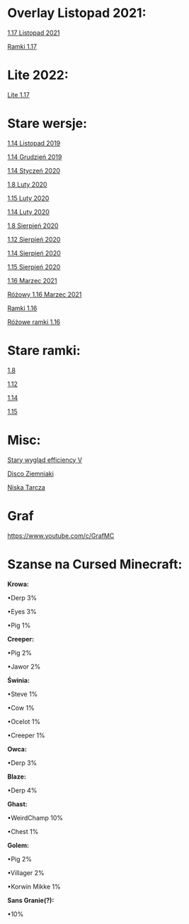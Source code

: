 # Overlay Listopad 2021:

<a href="https://github.com/MastaNub/paczka/raw/master/%C2%A7bOverlay%20Grafa%20%C2%A7a1.17%20%C2%A7fListopad%202021.zip">1.17 Listopad 2021</a>

<a href="https://github.com/MastaNub/paczka/raw/master/%C2%A7bRamki%20do%20rud%20%C2%A7a1.17.zip">Ramki 1.17</a>

# Lite 2022:

<a href="https://github.com/MastaNub/paczka/raw/master/%C2%A7bOverlay%20Grafa%20%C2%A7a1.17%20%C2%A7fLite%202022.zip">Lite 1.17</a>


# Stare wersje:

<a href="https://github.com/MastaNub/paczka/raw/master/Old/%C2%A76Overlay%20Grafa%20%C2%A7a1.14.4%20%C2%A7fListopad%202019.zip">1.14 Listopad 2019</a>

<a href="https://github.com/MastaNub/paczka/raw/master/Old/%C2%A76Overlay%20Grafa%20%C2%A7a1.14.4%20%C2%A7fGrudzien%202019.zip">1.14 Grudzień 2019</a>

<a href="https://github.com/MastaNub/paczka/raw/master/Old/%C2%A76Overlay%20Grafa%20%C2%A7a1.14.4%20%C2%A7fStyczen%202020.zip">1.14 Styczeń 2020</a>

<a href="https://github.com/MastaNub/paczka/raw/master/Old/%C2%A7dOverlay%20Grafa%20%C2%A7a1.6-8%20%C2%A7fLuty%202020.zip">1.8 Luty 2020</a>

<a href="https://github.com/MastaNub/paczka/raw/master/Old/%C2%A7dOverlay%20Grafa%20%C2%A7a1.15%20%C2%A7fLuty%202020.zip">1.15 Luty 2020</a>

<a href="https://github.com/MastaNub/paczka/raw/master/Old/%C2%A7dOverlay%20Grafa%20%C2%A7a1.13-14%20%C2%A7fLuty%202020.zip">1.14 Luty 2020</a>

<a href="https://github.com/MastaNub/paczka/raw/master/Old/%C2%A7bOverlay%20Grafa%20%C2%A7a1.8%20%C2%A7fSierpie%C5%84%202020.zip">1.8 Sierpień 2020</a>

<a href="https://github.com/MastaNub/paczka/raw/master/Old/%C2%A7bOverlay%20Grafa%20%C2%A7a1.12%20%C2%A7fSierpie%C5%84%202020.zip">1.12 Sierpień 2020</a>

<a href="https://github.com/MastaNub/paczka/raw/master/Old/%C2%A7bOverlay%20Grafa%20%C2%A7a1.14%20%C2%A7fSierpie%C5%84%202020.zip">1.14 Sierpień 2020</a>

<a href="https://github.com/MastaNub/paczka/raw/master/Old/%C2%A7bOverlay%20Grafa%20%C2%A7a1.15%C2%A7fSierpie%C5%84%202020.zip">1.15 Sierpień 2020</a>

<a href="https://github.com/MastaNub/paczka/raw/master/Old/%C2%A7bOverlay%20Grafa%20%C2%A7a1.16%20%C2%A7fMarzec%202021.zip">1.16 Marzec 2021</a>

<a href="https://github.com/MastaNub/paczka/raw/master/Old/%C2%A7dR%C3%B3%C5%BCowy%20%C2%A76Overlay%20Grafa%20%C2%A7a1.16%20%C2%A7fMarzec%202021.zip">Różowy 1.16 Marzec 2021</a>

<a href="https://github.com/MastaNub/paczka/raw/master/Old/%C2%A7bRamki%20do%20rud%20%C2%A7a1.16.zip">Ramki 1.16</a>

<a href="https://github.com/MastaNub/paczka/raw/master/Old/%C2%A7dR%C3%B3%C5%BCowe%20%C2%A7bRamki%20do%20rud.zip">Różowe ramki 1.16</a>

# Stare ramki:

<a href="https://github.com/MastaNub/paczka/raw/master/Old/%C2%A7bRamki%20do%20rud%20%C2%A7a1.8.zip">1.8</a>

<a href="https://github.com/MastaNub/paczka/raw/master/Old/%C2%A7bRamki%20do%20rud%20%C2%A7a1.12.zip">1.12</a>

<a href="https://github.com/MastaNub/paczka/raw/master/Old/%C2%A7bRamki%20do%20rud%20%20%C2%A7a1.14.zip">1.14</a>

<a href="https://github.com/MastaNub/paczka/raw/master/Old/%C2%A7bRamki%20do%20rud%20%C2%A7a1.15.zip">1.15</a>



# Misc: 


<a href="https://github.com/MastaNub/paczka/raw/master/Misc/%C2%A7bLegacy%20Efficiency%20%C2%A7a1.15.zip">Stary wygląd efficiency V</a>

<a href="https://github.com/MastaNub/paczka/raw/master/Misc/%C2%A7eDisco%20Ziemniaki.zip">Disco Ziemniaki</a>

<a href="https://github.com/MastaNub/paczka/raw/master/Misc/%C2%A7eNiska%20Tarcza.zip">Niska Tarcza</a>


# Graf
https://www.youtube.com/c/GrafMC





# Szanse na Cursed Minecraft:
<b>Krowa:</b>

•Derp 3%

•Eyes 3%

•Pig 1%

<b>Creeper:</b>

•Pig 2%

•Jawor 2%

<b>Świnia:</b>

•Steve 1%

•Cow 1%

•Ocelot 1%

•Creeper 1%

<b>Owca:</b>

•Derp 3%

<b>Blaze:</b>

•Derp 4%

<b>Ghast:</b>

•WeirdChamp 10%

•Chest 1%

<b>Golem:</b>

•Pig 2%

•Villager 2%

•Korwin Mikke 1%

<b>Sans Granie(?):</b>

•10%